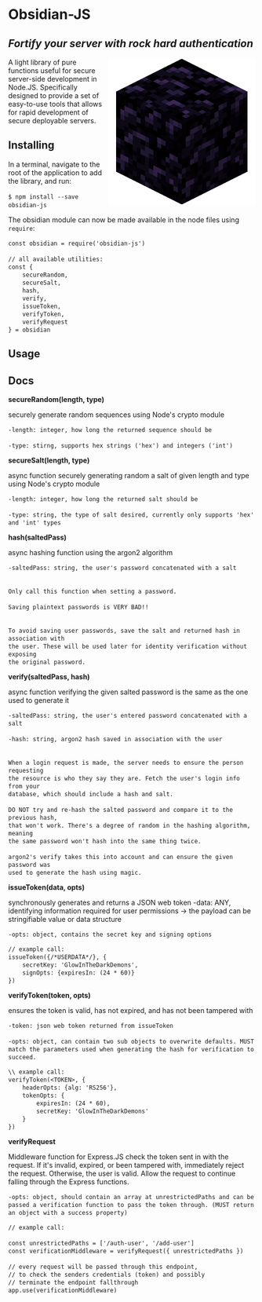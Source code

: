 # Obsidian-JS
## *Fortify your server with rock hard authentication*

<img style="float: right;" src="Obsidian.png"/>

A light library of pure functions useful for secure server-side development in Node.JS. Specifically designed to provide a set of easy-to-use tools that allows for rapid development of secure deployable servers. 

## Installing

In a terminal, navigate to the root of the application to add the library, and run:

`$ npm install --save obsidian-js`

The obsidian module can now be made available in the node files using `require`:

```
const obsidian = require('obsidian-js')

// all available utilities: 
const {
	secureRandom,
	secureSalt,
	hash,
	verify,
	issueToken,
	verifyToken,
	verifyRequest
} = obsidian
```

## Usage



## Docs

**secureRandom(length, type)**

securely generate random sequences using Node's crypto module

	-length: integer, how long the returned sequence should be

	-type: stirng, supports hex strings ('hex') and integers ('int')


**secureSalt(length, type)**

async function securely generating random a salt of given length and type using Node's crypto module

	-length: integer, how long the returned salt should be

	-type: string, the type of salt desired, currently only supports 'hex' and 'int' types


**hash(saltedPass)**

async hashing function using the argon2 algorithm

	-saltedPass: string, the user's password concatenated with a salt


	Only call this function when setting a password.

	Saving plaintext passwords is VERY BAD!!


	To avoid saving user passwords, save the salt and returned hash in association with
	the user. These will be used later for identity verification without exposing
	the original password.

**verify(saltedPass, hash)**

async function verifying the given salted password is the same as the one used to generate it

	-saltedPass: string, the user's entered password concatenated with a salt

	-hash: string, argon2 hash saved in association with the user


	When a login request is made, the server needs to ensure the person requesting
	the resource is who they say they are. Fetch the user's login info from your
	database, which should include a hash and salt. 

	DO NOT try and re-hash the salted password and compare it to the previous hash,
	that won't work. There's a degree of random in the hashing algorithm, meaning 
	the same password won't hash into the same thing twice. 

	argon2's verify takes this into account and can ensure the given password was 
	used to generate the hash using magic. 


**issueToken(data, opts)**

synchronously generates and returns a JSON web token
	-data: ANY, identifying information required for user permissions
				-> the payload can be stringifiable value or data structure

	-opts: object, contains the secret key and signing options

```
// example call: 
issueToken({/*USERDATA*/}, {
	secretKey: 'GlowInTheDarkDemons',
	signOpts: {expiresIn: (24 * 60)}
})
```

**verifyToken(token, opts)**

ensures the token is valid, has not expired, and has not been tampered with

	-token: json web token returned from issueToken

	-opts: object, can contain two sub objects to overwrite defaults. MUST match the parameters used when generating the hash for verification to succeed. 

```
\\ example call: 
verifyToken(<TOKEN>, {
	headerOpts: {alg: 'RS256'},
	tokenOpts: {
		expiresIn: (24 * 60),
		secretKey: 'GlowInTheDarkDemons'
	}
})
```

**verifyRequest**

Middleware function for Express.JS check the token sent in with the request. If it's invalid, expired, or been tampered with, immediately reject the request. Otherwise, the user is valid. Allow the request to continue  falling through the Express functions.
	
	-opts: object, should contain an array at unrestrictedPaths and can be passed a verification function to pass the token through. (MUST return an object with a success property)

```
// example call:

const unrestrictedPaths = ['/auth-user', '/add-user']
const verificationMiddleware = verifyRequest({ unrestrictedPaths })

// every request will be passed through this endpoint,
// to check the senders credentials (token) and possibly  
// terminate the endpoint fallthrough
app.use(verificationMiddleware)
```